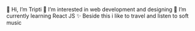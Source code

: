  👋 Hi, I’m Tripti
 👀 I’m interested in web development and designing
 🌱 I’m currently learning React JS
 ✨ Beside this i like to travel and listen to soft music

